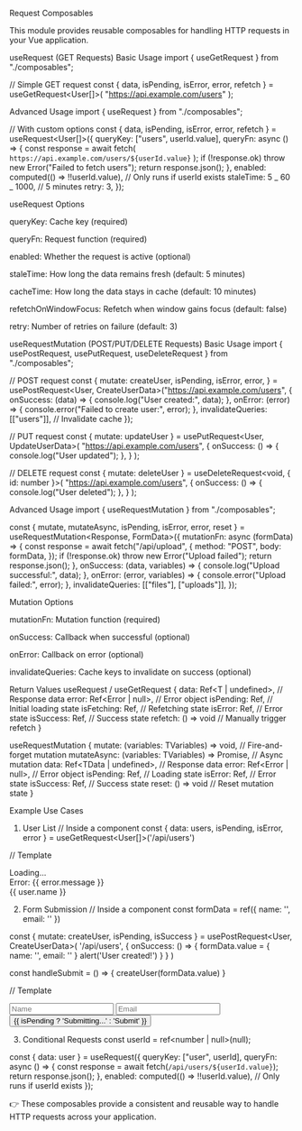 Request Composables

This module provides reusable composables for handling HTTP requests in your Vue application.

useRequest (GET Requests)
Basic Usage
import { useGetRequest } from "./composables";

// Simple GET request
const { data, isPending, isError, error, refetch } = useGetRequest<User[]>(
"https://api.example.com/users"
);

Advanced Usage
import { useRequest } from "./composables";

// With custom options
const { data, isPending, isError, error, refetch } = useRequest<User[]>({
queryKey: ["users", userId.value],
queryFn: async () => {
const response = await fetch(
`https://api.example.com/users/${userId.value}`
);
if (!response.ok) throw new Error("Failed to fetch users");
return response.json();
},
enabled: computed(() => !!userId.value), // Only runs if userId exists
staleTime: 5 _ 60 _ 1000, // 5 minutes
retry: 3,
});

useRequest Options

queryKey: Cache key (required)

queryFn: Request function (required)

enabled: Whether the request is active (optional)

staleTime: How long the data remains fresh (default: 5 minutes)

cacheTime: How long the data stays in cache (default: 10 minutes)

refetchOnWindowFocus: Refetch when window gains focus (default: false)

retry: Number of retries on failure (default: 3)

useRequestMutation (POST/PUT/DELETE Requests)
Basic Usage
import { usePostRequest, usePutRequest, useDeleteRequest } from "./composables";

// POST request
const {
mutate: createUser,
isPending,
isError,
error,
} = usePostRequest<User, CreateUserData>("https://api.example.com/users", {
onSuccess: (data) => {
console.log("User created:", data);
},
onError: (error) => {
console.error("Failed to create user:", error);
},
invalidateQueries: [["users"]], // Invalidate cache
});

// PUT request
const { mutate: updateUser } = usePutRequest<User, UpdateUserData>(
"https://api.example.com/users",
{
onSuccess: () => {
console.log("User updated");
},
}
);

// DELETE request
const { mutate: deleteUser } = useDeleteRequest<void, { id: number }>(
"https://api.example.com/users",
{
onSuccess: () => {
console.log("User deleted");
},
}
);

Advanced Usage
import { useRequestMutation } from "./composables";

const { mutate, mutateAsync, isPending, isError, error, reset } =
useRequestMutation<Response, FormData>({
mutationFn: async (formData) => {
const response = await fetch("/api/upload", {
method: "POST",
body: formData,
});
if (!response.ok) throw new Error("Upload failed");
return response.json();
},
onSuccess: (data, variables) => {
console.log("Upload successful:", data);
},
onError: (error, variables) => {
console.error("Upload failed:", error);
},
invalidateQueries: [["files"], ["uploads"]],
});

Mutation Options

mutationFn: Mutation function (required)

onSuccess: Callback when successful (optional)

onError: Callback on error (optional)

invalidateQueries: Cache keys to invalidate on success (optional)

Return Values
useRequest / useGetRequest
{
data: Ref<T | undefined>, // Response data
error: Ref<Error | null>, // Error object
isPending: Ref<boolean>, // Initial loading state
isFetching: Ref<boolean>, // Refetching state
isError: Ref<boolean>, // Error state
isSuccess: Ref<boolean>, // Success state
refetch: () => void // Manually trigger refetch
}

useRequestMutation
{
mutate: (variables: TVariables) => void, // Fire-and-forget mutation
mutateAsync: (variables: TVariables) => Promise<TData>, // Async mutation
data: Ref<TData | undefined>, // Response data
error: Ref<Error | null>, // Error object
isPending: Ref<boolean>, // Loading state
isError: Ref<boolean>, // Error state
isSuccess: Ref<boolean>, // Success state
reset: () => void // Reset mutation state
}

Example Use Cases

1. User List
   // Inside a component
   const { data: users, isPending, isError, error } = useGetRequest<User[]>('/api/users')

// Template

<div v-if="isPending">Loading...</div>
<div v-if="isError">Error: {{ error.message }}</div>
<div v-if="users">
  <div v-for="user in users" :key="user.id">
    {{ user.name }}
  </div>
</div>

2. Form Submission
   // Inside a component
   const formData = ref({ name: '', email: '' })

const { mutate: createUser, isPending, isSuccess } = usePostRequest<User, CreateUserData>(
'/api/users',
{
onSuccess: () => {
formData.value = { name: '', email: '' }
alert('User created!')
}
}
)

const handleSubmit = () => {
createUser(formData.value)
}

// Template

<form @submit.prevent="handleSubmit">
  <input v-model="formData.name" placeholder="Name" />
  <input v-model="formData.email" placeholder="Email" />
  <button type="submit" :disabled="isPending">
    {{ isPending ? 'Submitting...' : 'Submit' }}
  </button>
</form>

3. Conditional Requests
   const userId = ref<number | null>(null);

const { data: user } = useRequest<User>({
queryKey: ["user", userId],
queryFn: async () => {
const response = await fetch(`/api/users/${userId.value}`);
return response.json();
},
enabled: computed(() => !!userId.value), // Only runs if userId exists
});

👉 These composables provide a consistent and reusable way to handle HTTP requests across your application.
